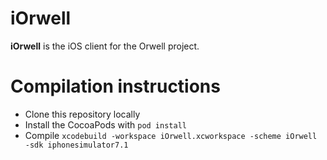 iOrwell
=======

__iOrwell__ is the iOS client for the Orwell project.

Compilation instructions
========================
* Clone this repository locally
* Install the CocoaPods with `pod install`
* Compile `xcodebuild -workspace iOrwell.xcworkspace -scheme iOrwell -sdk iphonesimulator7.1`

